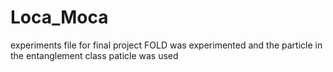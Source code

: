 # Loca_Moca
experiments file for final project
FOLD was experimented and the particle in the entanglement class paticle was used
